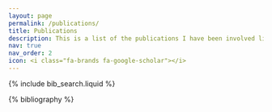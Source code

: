 ```yaml
---
layout: page
permalink: /publications/
title: Publications
description: This is a list of the publications I have been involved listed in reversed chronological order
nav: true
nav_order: 2
icon: <i class="fa-brands fa-google-scholar"></i>
---
```


<!-- _pages/publications.md -->

<!-- Bibsearch Feature -->

{% include bib_search.liquid %}

<div class="publications">

{% bibliography %}

</div>
